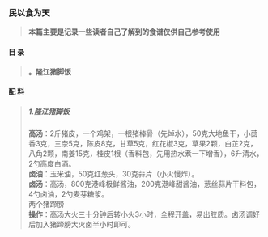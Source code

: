 ### 民以食为天  
> **本篇主要是记录一些读者自己了解到的食谱仅供自己参考使用**  

#### 目 录
> **。隆江猪脚饭** 

#### 配 料  

> #####  1.隆江猪脚饭  
> **高汤**：2斤猪皮，一个鸡架，一根猪棒骨（先焯水），50克大地鱼干，小茴香3克，三奈5克，陈皮8克，甘草5克，红花椒3克，草果2颗，白芷2克，八角2颗，南姜15克，桂皮1根（香料包，先用热水煮一下增香），6升清水，2勺高度白酒。  
> **卤油**：玉米油，50克红葱头，30克蒜片（小火慢炸）。  
> **卤汤**：高汤，800克港峰极鲜酱油，200克港峰甜酱油，葱丝蒜片干料包，4勺卤油，2勺麦芽糖浆。  
> 两个猪蹄膀  
> **操作**：高汤大火三十分钟后转小火3小时，全程开盖，易出胶质。卤汤调好后加入猪蹄膀大火卤半小时即可。  
